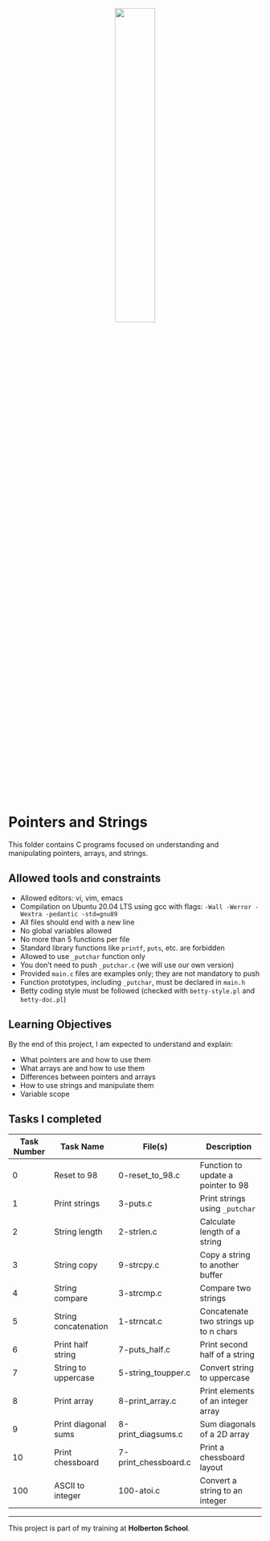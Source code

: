 <p align="center">
   <img src="https://github.com/user-attachments/assets/7d564981-cb81-43e7-819a-25ffcfc5bd72" width="40%" height="40%"/>
</p>

# Pointers and Strings

This folder contains C programs focused on understanding and manipulating pointers, arrays, and strings.

## Allowed tools and constraints

- Allowed editors: vi, vim, emacs  
- Compilation on Ubuntu 20.04 LTS using gcc with flags: `-Wall -Werror -Wextra -pedantic -std=gnu89`  
- All files should end with a new line  
- No global variables allowed  
- No more than 5 functions per file  
- Standard library functions like `printf`, `puts`, etc. are forbidden  
- Allowed to use `_putchar` function only  
- You don’t need to push `_putchar.c` (we will use our own version)  
- Provided `main.c` files are examples only; they are not mandatory to push  
- Function prototypes, including `_putchar`, must be declared in `main.h`  
- Betty coding style must be followed (checked with `betty-style.pl` and `betty-doc.pl`)  

## Learning Objectives

By the end of this project, I am expected to understand and explain:

- What pointers are and how to use them  
- What arrays are and how to use them  
- Differences between pointers and arrays  
- How to use strings and manipulate them  
- Variable scope  

## Tasks I completed

| Task Number | Task Name          | File(s)                     | Description                       |
|-------------|--------------------|-----------------------------|---------------------------------|
| 0           | Reset to 98        | 0-reset_to_98.c              | Function to update a pointer to 98 |
| 1           | Print strings      | 3-puts.c                    | Print strings using `_putchar`  |
| 2           | String length      | 2-strlen.c                  | Calculate length of a string    |
| 3           | String copy        | 9-strcpy.c                  | Copy a string to another buffer |
| 4           | String compare     | 3-strcmp.c                  | Compare two strings             |
| 5           | String concatenation | 1-strncat.c                | Concatenate two strings up to n chars |
| 6           | Print half string  | 7-puts_half.c               | Print second half of a string   |
| 7           | String to uppercase| 5-string_toupper.c          | Convert string to uppercase     |
| 8           | Print array        | 8-print_array.c             | Print elements of an integer array |
| 9           | Print diagonal sums| 8-print_diagsums.c          | Sum diagonals of a 2D array     |
| 10          | Print chessboard   | 7-print_chessboard.c        | Print a chessboard layout       |
| 100         | ASCII to integer   | 100-atoi.c                  | Convert a string to an integer  |


---

This project is part of my training at **Holberton School**.

